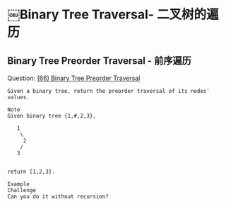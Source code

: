 # ￼Binary Tree Traversal- 二叉树的遍历

## Binary Tree Preorder Traversal - 前序遍历

Question: [(66) Binary Tree Preorder Traversal](http://www.lintcode.com/en/problem/binary-tree-preorder-traversal/)

```
Given a binary tree, return the preorder traversal of its nodes' values.

Note
Given binary tree {1,#,2,3},

   1
    \
     2
    /
   3


return [1,2,3].

Example
Challenge
Can you do it without recursion?
```
